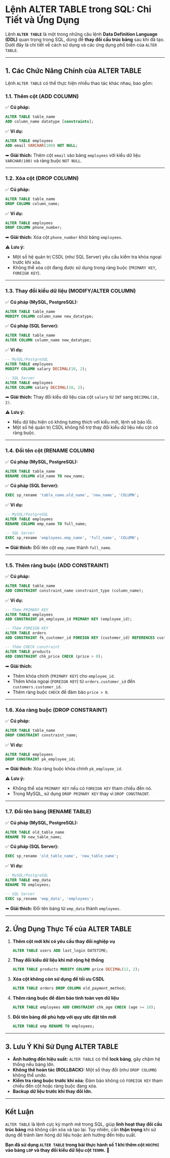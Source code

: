 # **Lệnh ALTER TABLE trong SQL: Chi Tiết và Ứng Dụng**

Lệnh **`ALTER TABLE`** là một trong những câu lệnh **Data Definition Language (DDL)** quan trọng trong SQL, dùng để **thay đổi cấu trúc bảng** sau khi đã tạo. Dưới đây là chi tiết về cách sử dụng và các ứng dụng phổ biến của `ALTER TABLE`.

---

## **1. Các Chức Năng Chính của ALTER TABLE**
Lệnh `ALTER TABLE` có thể thực hiện nhiều thao tác khác nhau, bao gồm:

### **1.1. Thêm cột (ADD COLUMN)**
✅ **Cú pháp:**
```sql
ALTER TABLE table_name
ADD column_name datatype [constraints];
```
✅ **Ví dụ:**
```sql
ALTER TABLE employees
ADD email VARCHAR(100) NOT NULL;
```
➡ **Giải thích:** Thêm cột `email` vào bảng `employees` với kiểu dữ liệu `VARCHAR(100)` và ràng buộc `NOT NULL`.

---

### **1.2. Xóa cột (DROP COLUMN)**
✅ **Cú pháp:**
```sql
ALTER TABLE table_name
DROP COLUMN column_name;
```
✅ **Ví dụ:**
```sql
ALTER TABLE employees
DROP COLUMN phone_number;
```
➡ **Giải thích:** Xóa cột `phone_number` khỏi bảng `employees`.

⚠ **Lưu ý:**  
- Một số hệ quản trị CSDL (như SQL Server) yêu cầu kiểm tra khóa ngoại trước khi xóa.  
- Không thể xóa cột đang được sử dụng trong ràng buộc (`PRIMARY KEY`, `FOREIGN KEY`).

---

### **1.3. Thay đổi kiểu dữ liệu (MODIFY/ALTER COLUMN)**
✅ **Cú pháp (MySQL, PostgreSQL):**
```sql
ALTER TABLE table_name
MODIFY COLUMN column_name new_datatype;
```
✅ **Cú pháp (SQL Server):**
```sql
ALTER TABLE table_name
ALTER COLUMN column_name new_datatype;
```
✅ **Ví dụ:**
```sql
-- MySQL/PostgreSQL
ALTER TABLE employees
MODIFY COLUMN salary DECIMAL(10, 2);

-- SQL Server
ALTER TABLE employees
ALTER COLUMN salary DECIMAL(10, 2);
```
➡ **Giải thích:** Thay đổi kiểu dữ liệu của cột `salary` từ `INT` sang `DECIMAL(10, 2)`.

⚠ **Lưu ý:**  
- Nếu dữ liệu hiện có không tương thích với kiểu mới, lệnh sẽ báo lỗi.  
- Một số hệ quản trị CSDL không hỗ trợ thay đổi kiểu dữ liệu nếu cột có ràng buộc.

---

### **1.4. Đổi tên cột (RENAME COLUMN)**
✅ **Cú pháp (MySQL, PostgreSQL):**
```sql
ALTER TABLE table_name
RENAME COLUMN old_name TO new_name;
```
✅ **Cú pháp (SQL Server):**
```sql
EXEC sp_rename 'table_name.old_name', 'new_name', 'COLUMN';
```
✅ **Ví dụ:**
```sql
-- MySQL/PostgreSQL
ALTER TABLE employees
RENAME COLUMN emp_name TO full_name;

-- SQL Server
EXEC sp_rename 'employees.emp_name', 'full_name', 'COLUMN';
```
➡ **Giải thích:** Đổi tên cột `emp_name` thành `full_name`.

---

### **1.5. Thêm ràng buộc (ADD CONSTRAINT)**
✅ **Cú pháp:**
```sql
ALTER TABLE table_name
ADD CONSTRAINT constraint_name constraint_type (column_name);
```
✅ **Ví dụ:**
```sql
-- Thêm PRIMARY KEY
ALTER TABLE employees
ADD CONSTRAINT pk_employee_id PRIMARY KEY (employee_id);

-- Thêm FOREIGN KEY
ALTER TABLE orders
ADD CONSTRAINT fk_customer_id FOREIGN KEY (customer_id) REFERENCES customers(customer_id);

-- Thêm CHECK constraint
ALTER TABLE products
ADD CONSTRAINT chk_price CHECK (price > 0);
```
➡ **Giải thích:**  
- Thêm khóa chính (`PRIMARY KEY`) cho `employee_id`.  
- Thêm khóa ngoại (`FOREIGN KEY`) từ `orders.customer_id` đến `customers.customer_id`.  
- Thêm ràng buộc `CHECK` để đảm bảo `price > 0`.

---

### **1.6. Xóa ràng buộc (DROP CONSTRAINT)**
✅ **Cú pháp:**
```sql
ALTER TABLE table_name
DROP CONSTRAINT constraint_name;
```
✅ **Ví dụ:**
```sql
ALTER TABLE employees
DROP CONSTRAINT pk_employee_id;
```
➡ **Giải thích:** Xóa ràng buộc khóa chính `pk_employee_id`.

⚠ **Lưu ý:**  
- Không thể xóa `PRIMARY KEY` nếu có `FOREIGN KEY` tham chiếu đến nó.  
- Trong MySQL, sử dụng `DROP PRIMARY KEY` thay vì `DROP CONSTRAINT`.

---

### **1.7. Đổi tên bảng (RENAME TABLE)**
✅ **Cú pháp (MySQL, PostgreSQL):**
```sql
ALTER TABLE old_table_name
RENAME TO new_table_name;
```
✅ **Cú pháp (SQL Server):**
```sql
EXEC sp_rename 'old_table_name', 'new_table_name';
```
✅ **Ví dụ:**
```sql
-- MySQL/PostgreSQL
ALTER TABLE emp_data
RENAME TO employees;

-- SQL Server
EXEC sp_rename 'emp_data', 'employees';
```
➡ **Giải thích:** Đổi tên bảng từ `emp_data` thành `employees`.

---

## **2. Ứng Dụng Thực Tế của ALTER TABLE**
1. **Thêm cột mới khi có yêu cầu thay đổi nghiệp vụ**  
   ```sql
   ALTER TABLE users ADD last_login DATETIME;
   ```

2. **Thay đổi kiểu dữ liệu khi mở rộng hệ thống**  
   ```sql
   ALTER TABLE products MODIFY COLUMN price DECIMAL(12, 2);
   ```

3. **Xóa cột không còn sử dụng để tối ưu CSDL**  
   ```sql
   ALTER TABLE orders DROP COLUMN old_payment_method;
   ```

4. **Thêm ràng buộc để đảm bảo tính toàn vẹn dữ liệu**  
   ```sql
   ALTER TABLE employees ADD CONSTRAINT chk_age CHECK (age >= 18);
   ```

5. **Đổi tên bảng để phù hợp với quy ước đặt tên mới**  
   ```sql
   ALTER TABLE emp RENAME TO employees;
   ```

---

## **3. Lưu Ý Khi Sử Dụng ALTER TABLE**
- **Ảnh hưởng đến hiệu suất:** `ALTER TABLE` có thể **lock bảng**, gây chậm hệ thống nếu bảng lớn.
- **Không thể hoàn tác (ROLLBACK):** Một số thay đổi (như `DROP COLUMN`) không thể undo.
- **Kiểm tra ràng buộc trước khi xóa:** Đảm bảo không có `FOREIGN KEY` tham chiếu đến cột hoặc ràng buộc đang xóa.
- **Backup dữ liệu trước khi thay đổi lớn.**

---

## **Kết Luận**
`ALTER TABLE` là lệnh cực kỳ mạnh mẽ trong SQL, giúp **linh hoạt thay đổi cấu trúc bảng** mà không cần xóa và tạo lại. Tuy nhiên, cần **thận trọng** khi sử dụng để tránh làm hỏng dữ liệu hoặc ảnh hưởng đến hiệu suất.  

**Bạn đã sử dụng `ALTER TABLE` trong bài thực hành số 1 khi thêm cột `HOCPHI` vào bảng `LOP` và thay đổi kiểu dữ liệu cột `TENMH`.** 🚀
